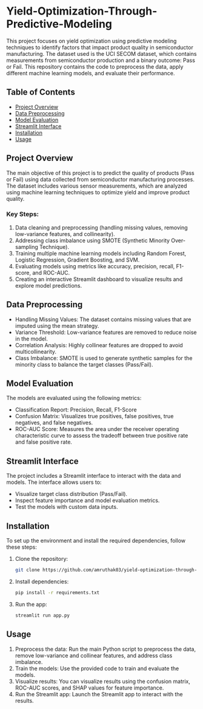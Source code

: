 # Yield-Optimization-Through-Predictive-Modeling

This project focuses on yield optimization using predictive modeling techniques to identify factors that impact product quality in semiconductor manufacturing. The dataset used is the UCI SECOM dataset, which contains measurements from semiconductor production and a binary outcome: Pass or Fail. This repository contains the code to preprocess the data, apply different machine learning models, and evaluate their performance.

## Table of Contents
- [Project Overview](#project-overview)
- [Data Preprocessing](#data-preprocessing)
- [Model Evaluation](#model-evaluation)
- [Streamlit Interface](#streamlit-interface)
- [Installation](#installation)
- [Usage](#usage)

## Project Overview
The main objective of this project is to predict the quality of products (Pass or Fail) using data collected from semiconductor manufacturing processes. The dataset includes various sensor measurements, which are analyzed using machine learning techniques to optimize yield and improve product quality.

### Key Steps:
1. Data cleaning and preprocessing (handling missing values, removing low-variance features, and collinearity).
2. Addressing class imbalance using SMOTE (Synthetic Minority Over-sampling Technique).
3. Training multiple machine learning models including Random Forest, Logistic Regression, Gradient Boosting, and SVM.
4. Evaluating models using metrics like accuracy, precision, recall, F1-score, and ROC-AUC.
5. Creating an interactive Streamlit dashboard to visualize results and explore model predictions.

## Data Preprocessing
- Handling Missing Values: The dataset contains missing values that are imputed using the mean strategy.
- Variance Threshold: Low-variance features are removed to reduce noise in the model.
- Correlation Analysis: Highly collinear features are dropped to avoid multicollinearity.
- Class Imbalance: SMOTE is used to generate synthetic samples for the minority class to balance the target classes (Pass/Fail).

## Model Evaluation
The models are evaluated using the following metrics:

- Classification Report: Precision, Recall, F1-Score
- Confusion Matrix: Visualizes true positives, false positives, true negatives, and false negatives.
- ROC-AUC Score: Measures the area under the receiver operating characteristic curve to assess the tradeoff between true positive rate and false positive rate.

## Streamlit Interface
The project includes a Streamlit interface to interact with the data and models. The interface allows users to:

- Visualize target class distribution (Pass/Fail).
- Inspect feature importance and model evaluation metrics.
- Test the models with custom data inputs.

## Installation
To set up the environment and install the required dependencies, follow these steps:
1. Clone the repository:
   ```bash
   git clone https://github.com/amruthak03/yield-optimization-through-predictive-modeling.git
    ```
2. Install dependencies:
   ```bash
   pip install -r requirements.txt
   ```
3. Run the app:
   ```bash
   streamlit run app.py
   ```

## Usage
1. Preprocess the data: Run the main Python script to preprocess the data, remove low-variance and collinear features, and address class imbalance.
2. Train the models: Use the provided code to train and evaluate the models.
3. Visualize results: You can visualize results using the confusion matrix, ROC-AUC scores, and SHAP values for feature importance.
4. Run the Streamlit app: Launch the Streamlit app to interact with the results.

